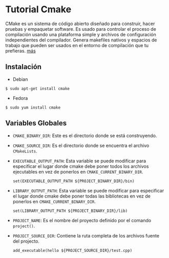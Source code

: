 # Tutorial Cmake

CMake es un sistema de código abierto diseñado para construir, hacer pruebas y empaquetar software. Es usado para controlar el proceso de compilación usando una plataforma simple y archivos de configuración independientes del compilador. Genera makefiles nativos y espacios de trabajo que pueden ser usados en el entorno de compilación que tu prefieras. [más](https://cmake.org/overview/)

## Instalación

* Debian
```
$ sudo apt-get install cmake
```

* Fedora
```
$ sudo yum install cmake
```

## Variables Globales

* `CMAKE_BINARY_DIR`: Este es el directorio donde se está construyendo.

* `CMAKE_SOURCE_DIR`: Es el directorio donde se encuentra el archivo `CMakeLists`.

* `EXECUTABLE_OUTPUT_PATH`: Esta variable se puede modificar para especificar el lugar donde cmake debe poner todos los archivos ejecutables en vez de ponerlos en `CMAKE_CURRENT_BINARY_DIR`.
  ```
  set(EXECUTABLE_OUTPUT_PATH ${PROJECT_BINARY_DIR}/bin)
  ```

* `LIBRARY_OUTPUT_PATH`: Esta variable se puede modificar para especificar el lugar donde cmake debe poner todas las bibliotecas en vez de ponerlos en `CMAKE_CURRENT_BINARY_DIR`.
  ```
  set(LIBRARY_OUTPUT_PATH ${PROJECT_BINARY_DIR}/lib)
  ```

* `PROJECT_NAME`: Es el nombre del proyecto definido por el comando `project()`.

* `PROJECT_SOURCE_DIR`: Contiene la ruta completa de los archivos fuente del projecto.
  ```
  add_executable(hello ${PROJECT_SOURCE_DIR}/test.cpp)
  ```
